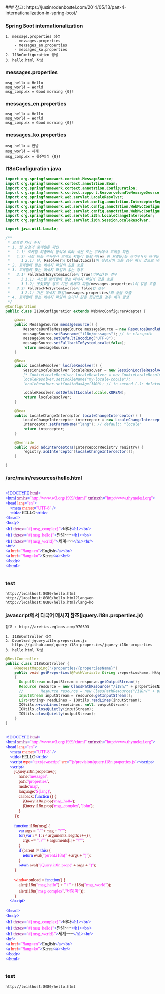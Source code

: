 <div class="markdown-body">
### 참고 : https://justinrodenbostel.com/2014/05/13/part-4-internationalization-in-spring-boot/

### Spring Boot internationalization
    1. message.properties 생성
        - messages.properties
        - messages_en.properties
        - messages_ko.properties
    2. I18nConfiguration 생성
    3. hello.html 작성

### messages.properties
    msg_hello = Hello
    msg_world = World
    msg_complex = Good morning {0}!

### messages_en.properties
    msg_hello = Hello
    msg_world = World
    msg_complex = Good morning {0}!

### messages_ko.properties
    msg_hello = 안녕
    msg_world = 세계
    msg_complex = 좋은아침 {0}!

### I18nConfiguration.java
```java
import org.springframework.context.MessageSource;
import org.springframework.context.annotation.Bean;
import org.springframework.context.annotation.Configuration;
import org.springframework.context.support.ResourceBundleMessageSource;
import org.springframework.web.servlet.LocaleResolver;
import org.springframework.web.servlet.config.annotation.InterceptorRegistry;
import org.springframework.web.servlet.config.annotation.WebMvcConfigurationSupport;
import org.springframework.web.servlet.config.annotation.WebMvcConfigurerAdapter;
import org.springframework.web.servlet.i18n.LocaleChangeInterceptor;
import org.springframework.web.servlet.i18n.SessionLocaleResolver;

import java.util.Locale;

/**
 * 로케일 처리 순서
 * 1. 웹 요청의 로케일을 확인
 *   1.1) 로케일 리졸버의 방식에 따라 세션 또는 쿠키에서 로케일 확인
 *   1.2) 세션 또는 쿠키에서 로케일 확인이 안될 때(ex.첫 요청등)는 브라우저가 보내는 로케일 확인
 *     1.2.1) 단, Resolver의 DefaultLocale이 설정되어 있을 경우 해당 값으로 덮어쓰기
 * 2. 로케일에 맞는 메세지 파일의 값을 호출
 * 3. 로케일에 맞는 메세지 파일이 없는 경우
 *   3.1) FallBackToSystemLocale이 true(기본값)인 경우
 *     3.1.1) 시스템 로케일에 맞는 메세지 파일의 값을 호출
 *     3.1.2) 못찾았을 경우 기본 메세지 파일(messages.properties)의 값을 호출
 *   3.2) FallBackToSystemLocale이 false인 경우
 *     3.2.1) 기본 메세지 파일(messages.properties)의 값을 호출
 * 4. 로케일에 맞는 메세지 파일이 없거나 값을 못찾았을 경우 예외 발생
 */
@Configuration
public class I18nConfiguration extends WebMvcConfigurerAdapter {

	@Bean
	public MessageSource messageSource() {
		ResourceBundleMessageSource messageSource = new ResourceBundleMessageSource();
		messageSource.setBasename("i18n/messages"); // in classpath
		messageSource.setDefaultEncoding("UTF-8");
		messageSource.setFallbackToSystemLocale(false);
		return messageSource;
	}

	@Bean
	public LocaleResolver localeResolver() {
		SessionLocaleResolver localeResolver = new SessionLocaleResolver();
        /* CookieLocaleResolver localeResolver = new CookieLocaleResolver();
        localeResolver.setCookieName("my-locale-cookie");
        localeResolver.setCookieMaxAge(3600); // in second (-1: deleted when client shuts down) */

		localeResolver.setDefaultLocale(Locale.KOREAN);
		return localeResolver;
	}

	@Bean
	public LocaleChangeInterceptor localeChangeInterceptor() {
		LocaleChangeInterceptor interceptor = new LocaleChangeInterceptor();
		interceptor.setParamName("lang"); // default: "locale"
		return interceptor;
	}

	@Override
	public void addInterceptors(InterceptorRegistry registry) {
		registry.addInterceptor(localeChangeInterceptor());
	}

}
```
### /src/main/resources/hello.html
<pre><span style="font-family: Consolas">
<span style="color: #0000ff">&lt;!DOCTYPE </span><span style="color: #800080">html</span><span style="color: #0000ff">&gt;</span>
<span style="color: #0000ff">&lt;html </span><span style="color: #800080">xmlns</span><span style="color: #0000ff">=</span><span style="color: #ff00ff">"http://www.w3.org/1999/xhtml" </span><span style="color: #800080">xmlns:th</span><span style="color: #0000ff">=</span><span style="color: #ff00ff">"http://www.thymeleaf.org"</span><span style="color: #0000ff">&gt;</span>
<span style="color: #0000ff">&lt;head </span><span style="color: #ff0000">lang</span><span style="color: #0000ff">=</span><span style="color: #ff00ff">"en"</span><span style="color: #0000ff">&gt;</span>
<span style="color: #000000">    </span><span style="color: #0000ff">&lt;meta </span><span style="color: #ff0000">charset</span><span style="color: #0000ff">=</span><span style="color: #ff00ff">"UTF-8" </span><span style="color: #0000ff">/&gt;</span>
<span style="color: #000000">    </span><span style="color: #0000ff">&lt;title&gt;</span><span style="color: #000000">HELLO</span><span style="color: #0000ff">&lt;/title&gt;</span>
<span style="color: #0000ff">&lt;/head&gt;</span>
<span style="color: #0000ff">&lt;body&gt;</span>
<span style="color: #0000ff">&lt;h1 </span><span style="color: #800080">th:text</span><span style="color: #0000ff">=</span><span style="color: #ff00ff">"#{msg_complex}"</span><span style="color: #0000ff">&gt;</span><span style="color: #000000">바다</span><span style="color: #0000ff">&lt;/h1&gt;&lt;br/&gt;</span>
<span style="color: #0000ff">&lt;h1 </span><span style="color: #800080">th:text</span><span style="color: #0000ff">=</span><span style="color: #ff00ff">"#{msg_hello}"</span><span style="color: #0000ff">&gt;</span><span style="color: #000000">안녕~~~</span><span style="color: #0000ff">&lt;/h1&gt;&lt;br/&gt;</span>
<span style="color: #0000ff">&lt;h1 </span><span style="color: #800080">th:text</span><span style="color: #0000ff">=</span><span style="color: #ff00ff">"#{msg_world}"</span><span style="color: #0000ff">&gt;</span><span style="color: #000000">세계~~~</span><span style="color: #0000ff">&lt;/h1&gt;&lt;br/&gt;</span>
<span style="color: #0000ff">&lt;br/&gt;</span>
<span style="color: #0000ff">&lt;a </span><span style="color: #ff0000">href</span><span style="color: #0000ff">=</span><span style="color: #ff00ff">"?lang=en"</span><span style="color: #0000ff">&gt;</span><span style="color: #000000">English</span><span style="color: #0000ff">&lt;/a&gt;&lt;br/&gt;</span>
<span style="color: #0000ff">&lt;a </span><span style="color: #ff0000">href</span><span style="color: #0000ff">=</span><span style="color: #ff00ff">"?lang=ko"</span><span style="color: #0000ff">&gt;</span><span style="color: #000000">Korea</span><span style="color: #0000ff">&lt;/a&gt;&lt;br/&gt;</span>
<span style="color: #0000ff">&lt;/body&gt;</span>
<span style="color: #0000ff">&lt;/html&gt;</span>
</span>
</pre>

### test
    http://localhost:8080/hello.html
    http://localhost:8080/hello.html?lang=en
    http://localhost:8080/hello.html?lang=ko


### javascript에서 다국어 메시지 참조(jquery.i18n.properties.js)
    참고 : http://aretias.egloos.com/970593
    
    1. I18nController 생성
    2. Download jquery.i18n.properties.js
       https://github.com/jquery-i18n-properties/jquery-i18n-properties
    3. hello.html 작성

```java
@RestController
public class I18nController {
    @RequestMapping("/properties/{propertiesName}")
    public void getProperties(@PathVariable String propertiesName, HttpServletResponse response) throws IOException
    {
      OutputStream outputStream = response.getOutputStream();
      Resource resource = new ClassPathResource("/i18n/" + propertiesName + ".properties");
      //		Resource resource = new ClassPathResource("/i18n/" + propertiesName );
      InputStream inputStream = resource.getInputStream();
      List<string> readLines = IOUtils.readLines(inputStream);
      IOUtils.writeLines(readLines, null, outputStream);
      IOUtils.closeQuietly(inputStream);
      IOUtils.closeQuietly(outputStream);
    }
}   
```

<pre><span style="font-family: Consolas">
<span style="color: #0000ff">&lt;!DOCTYPE </span><span style="color: #800080">html</span><span style="color: #0000ff">&gt;</span>
<span style="color: #0000ff">&lt;html </span><span style="color: #800080">xmlns</span><span style="color: #0000ff">=</span><span style="color: #ff00ff">"http://www.w3.org/1999/xhtml" </span><span style="color: #800080">xmlns:th</span><span style="color: #0000ff">=</span><span style="color: #ff00ff">"http://www.thymeleaf.org"</span><span style="color: #0000ff">&gt;</span>
<span style="color: #0000ff">&lt;head </span><span style="color: #ff0000">lang</span><span style="color: #0000ff">=</span><span style="color: #ff00ff">"en"</span><span style="color: #0000ff">&gt;</span>
<span style="color: #000000">    </span><span style="color: #0000ff">&lt;meta </span><span style="color: #ff0000">charset</span><span style="color: #0000ff">=</span><span style="color: #ff00ff">"UTF-8" </span><span style="color: #0000ff">/&gt;</span>
<span style="color: #000000">    </span><span style="color: #0000ff">&lt;title&gt;</span><span style="color: #000000">HELLO</span><span style="color: #0000ff">&lt;/title&gt;</span>
<span style="color: #000000">    </span><span style="color: #0000ff">&lt;script </span><span style="color: #ff0000">type</span><span style="color: #0000ff">=</span><span style="color: #ff00ff">"text/javascript" </span><span style="color: #ff0000">src</span><span style="color: #0000ff">=</span><span style="color: #ff00ff">"/js/prevision/jquery.i18n.properties.js"</span><span style="color: #0000ff">&gt;&lt;/script&gt;</span>
<span style="color: #000000">    </span><span style="color: #0000ff">&lt;script&gt;</span>
        <span style="color: #800000">jQuery.i18n.properties({</span>
            <span style="color: #800000">name:</span><span style="color: #ff00ff">'messages'</span><span style="color: #800000">,</span>
            <span style="color: #800000">path:</span><span style="color: #ff00ff">'/properties/'</span><span style="color: #800000">,</span>
            <span style="color: #800000">mode:</span><span style="color: #ff00ff">'map'</span><span style="color: #800000">,</span>
            <span style="color: #800000">language:</span><span style="color: #ff00ff">'${lang}'</span><span style="color: #800000">,</span>
            <span style="color: #800000">callback: </span><span style="color: #0000ff">function </span><span style="color: #800000">() {</span>
                <span style="color: #800000">jQuery.i18n.prop(</span><span style="color: #ff00ff">'msg_hello'</span><span style="color: #800000">);</span>
                <span style="color: #800000">jQuery.i18n.prop(</span><span style="color: #ff00ff">'msg_complex'</span><span style="color: #800000">, </span><span style="color: #ff00ff">'John'</span><span style="color: #800000">);</span>
            <span style="color: #800000">}</span>
        <span style="color: #800000">});</span>

        <span style="color: #0000ff">function </span><span style="color: #800000">i18n(msg) {</span>
            <span style="color: #0000ff">var </span><span style="color: #800000">args = </span><span style="color: #ff00ff">"\""</span><span style="color: #800000">+ msg + </span><span style="color: #ff00ff">"\""</span><span style="color: #800000">;</span>
            <span style="color: #0000ff">for </span><span style="color: #800000">(</span><span style="color: #0000ff">var </span><span style="color: #800000">i = </span><span style="color: #800080">1</span><span style="color: #800000">; i &lt; arguments.length; i++) {</span>
                <span style="color: #800000">args += </span><span style="color: #ff00ff">", \"" </span><span style="color: #800000">+ arguments[i] + </span><span style="color: #ff00ff">"\""</span><span style="color: #800000">;</span>
            <span style="color: #800000">}</span>
            <span style="color: #0000ff">if </span><span style="color: #800000">(parent != </span><span style="color: #0000ff">this</span><span style="color: #800000">) {</span>
                <span style="color: #0000ff">return </span><span style="color: #800000">eval(</span><span style="color: #ff00ff">"parent.i18n(" </span><span style="color: #800000">+ args + </span><span style="color: #ff00ff">")"</span><span style="color: #800000">);</span>
            <span style="color: #800000">}</span>
            <span style="color: #0000ff">return </span><span style="color: #800000">eval(</span><span style="color: #ff00ff">"jQuery.i18n.prop(" </span><span style="color: #800000">+ args + </span><span style="color: #ff00ff">")"</span><span style="color: #800000">);</span>
        <span style="color: #800000">}</span>

        <span style="color: #ff0000">window</span><span style="color: #800000">.onload = </span><span style="color: #0000ff">function</span><span style="color: #800000">() {</span>
            <span style="color: #800000">alert(i18n(</span><span style="color: #ff00ff">"msg_hello"</span><span style="color: #800000">) + </span><span style="color: #ff00ff">" / " </span><span style="color: #800000">+ i18n(</span><span style="color: #ff00ff">"msg_world"</span><span style="color: #800000">));</span>
            <span style="color: #800000">alert(i18n(</span><span style="color: #ff00ff">"msg_complex"</span><span style="color: #800000">,</span><span style="color: #ff00ff">"바둑아"</span><span style="color: #800000">));</span>
        <span style="color: #800000">}</span>
    <span style="color: #0000ff">&lt;/script&gt;</span>

<span style="color: #0000ff">&lt;/head&gt;</span>
<span style="color: #0000ff">&lt;body&gt;</span>
<span style="color: #0000ff">&lt;h1 </span><span style="color: #800080">th:text</span><span style="color: #0000ff">=</span><span style="color: #ff00ff">"#{msg_complex}"</span><span style="color: #0000ff">&gt;</span><span style="color: #000000">바다</span><span style="color: #0000ff">&lt;/h1&gt;&lt;br/&gt;</span>
<span style="color: #0000ff">&lt;h1 </span><span style="color: #800080">th:text</span><span style="color: #0000ff">=</span><span style="color: #ff00ff">"#{msg_hello}"</span><span style="color: #0000ff">&gt;</span><span style="color: #000000">안녕~~~</span><span style="color: #0000ff">&lt;/h1&gt;&lt;br/&gt;</span>
<span style="color: #0000ff">&lt;h1 </span><span style="color: #800080">th:text</span><span style="color: #0000ff">=</span><span style="color: #ff00ff">"#{msg_world}"</span><span style="color: #0000ff">&gt;</span><span style="color: #000000">세계~~~</span><span style="color: #0000ff">&lt;/h1&gt;&lt;br/&gt;</span>
<span style="color: #0000ff">&lt;br/&gt;</span>
<span style="color: #0000ff">&lt;a </span><span style="color: #ff0000">href</span><span style="color: #0000ff">=</span><span style="color: #ff00ff">"?lang=en"</span><span style="color: #0000ff">&gt;</span><span style="color: #000000">English</span><span style="color: #0000ff">&lt;/a&gt;&lt;br/&gt;</span>
<span style="color: #0000ff">&lt;a </span><span style="color: #ff0000">href</span><span style="color: #0000ff">=</span><span style="color: #ff00ff">"?lang=ko"</span><span style="color: #0000ff">&gt;</span><span style="color: #000000">Korea</span><span style="color: #0000ff">&lt;/a&gt;&lt;br/&gt;</span>
<span style="color: #0000ff">&lt;/body&gt;</span>
<span style="color: #0000ff">&lt;/html&gt;</span>
</span>
</pre>

### test
    http://localhost:8080/hello.html

</string></div>